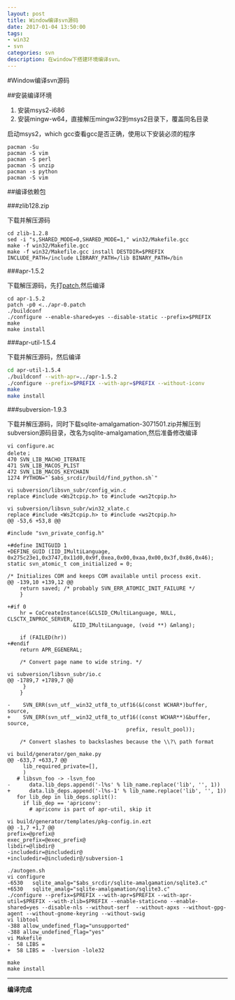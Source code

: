 ```yaml
---
layout: post
title: Window编译svn源码
date: 2017-01-04 13:50:00
tags:
- win32
- svn
categories: svn
description: 在window下搭建环境编译svn。
---
```


#Window编译svn源码

##安装编译环境
1. 安装msys2-i686
2. 安装mingw-w64，直接解压mingw32到msys2目录下，覆盖同名目录

启动msys2，which gcc查看gcc是否正确，使用以下安装必须的程序
	
	pacman -Su
	pacman -S vim
	pacman -S perl
	pacman -S unzip
	pacman -s python
	pacman -S vim
    
##编译依赖包

###zlib128.zip

下载并解压源码

    cd zlib-1.2.8
	sed -i "s,SHARED_MODE=0,SHARED_MODE=1," win32/Makefile.gcc
    make -f win32/Makefile.gcc
	make -f win32/Makefile.gcc install DESTDIR=$PREFIX INCLUDE_PATH=/include LIBRARY_PATH=/lib BINARY_PATH=/bin
        
###apr-1.5.2

下载解压源码，先打[patch](../attach/apr-0.patch),然后编译

	cd apr-1.5.2
	patch -p0 <../apr-0.patch
	./buildconf
	./configure --enable-shared=yes --disable-static --prefix=$PREFIX
	make 
	make install
    
###apr-util-1.5.4

下载并解压源码，然后编译

```bash
cd apr-util-1.5.4
./buildconf --with-apr=../apr-1.5.2
./configure --prefix=$PREFIX --with-apr=$PREFIX --without-iconv
make
make install
```
    
###subversion-1.9.3

下载并解压源码，同时下载sqlite-amalgamation-3071501.zip并解压到subversion源码目录，改名为sqlite-amalgamation,然后准备修改编译

	vi configure.ac
	delete；
	470 SVN_LIB_MACHO_ITERATE
	471 SVN_LIB_MACOS_PLIST
	472 SVN_LIB_MACOS_KEYCHAIN
	1274 PYTHON="`$abs_srcdir/build/find_python.sh`"
	
	vi subversion/libsvn_subr/config_win.c
	replace #include <Ws2tcpip.h> to #include <ws2tcpip.h>
	
	vi subversion/libsvn_subr/win32_xlate.c
	replace #include <Ws2tcpip.h> to #include <ws2tcpip.h>
	@@ -53,6 +53,8 @@
 	
 	#include "svn_private_config.h"
 	
	+#define INITGUID 1
	+DEFINE_GUID (IID_IMultiLanguage, 0x275c23e1,0x3747,0x11d0,0x9f,0xea,0x00,0xaa,0x00,0x3f,0x86,0x46);
 	static svn_atomic_t com_initialized = 0;
 	
 	/* Initializes COM and keeps COM available until process exit.
	@@ -139,10 +139,12 @@
       	return saved; /* probably SVN_ERR_ATOMIC_INIT_FAILURE */
     	}
 	
	+#if 0
   		hr = CoCreateInstance(&CLSID_CMultiLanguage, NULL, CLSCTX_INPROC_SERVER,
                         &IID_IMultiLanguage, (void **) &mlang);
 	
   		if (FAILED(hr))
	+#endif
     	return APR_EGENERAL;
 	
   		/* Convert page name to wide string. */
	
	vi subversion/libsvn_subr/io.c
	@@ -1789,7 +1789,7 @@
         }
     	}
 	
	-    SVN_ERR(svn_utf__win32_utf8_to_utf16(&(const WCHAR*)buffer, source,
	+    SVN_ERR(svn_utf__win32_utf8_to_utf16((const WCHAR**)&buffer, source,
                                          prefix, result_pool));
 	
     	/* Convert slashes to backslashes because the \\?\ path format
	
	vi build/generator/gen_make.py
	@@ -633,7 +633,7 @@
         lib_required_private=[],
         )
       # libsvn_foo -> -lsvn_foo
	-      data.lib_deps.append('-l%s' % lib_name.replace('lib', '', 1))
	+      data.lib_deps.append('-l%s-1' % lib_name.replace('lib', '', 1))
       for lib_dep in lib_deps.split():
         if lib_dep == 'apriconv':
           # apriconv is part of apr-util, skip it
		   
	vi build/generator/templates/pkg-config.in.ezt
	@@ -1,7 +1,7 @@
 	prefix=@prefix@
 	exec_prefix=@exec_prefix@
 	libdir=@libdir@
	-includedir=@includedir@
	+includedir=@includedir@/subversion-1
 	
 	./autogen.sh
 	vi configure
 	-6530   sqlite_amalg="$abs_srcdir/sqlite-amalgamation/sqlite3.c"
 	+6530   sqlite_amalg="sqlite-amalgamation/sqlite3.c"
 	./configure --prefix=$PREFIX --with-apr=$PREFIX --with-apr-util=$PREFIX --with-zlib=$PREFIX --enable-static=no --enable-shared=yes --disable-nls --without-serf  --without-apxs --without-gpg-agent --without-gnome-keyring --without-swig
 	vi libtool
 	-388 allow_undefined_flag="unsupported"
 	-388 allow_undefined_flag="yes"
 	vi Makefile
	-  58 LIBS =
	+  58 LIBS =  -lversion -lole32
	
	make
	make install

---
**编译完成**


  
